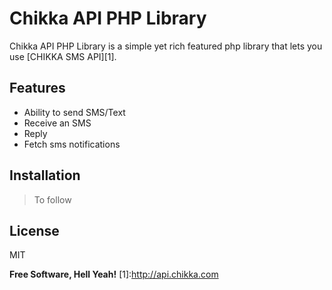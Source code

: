 Chikka API PHP Library
=========


Chikka API PHP Library is a simple yet rich featured php library that lets you use [CHIKKA SMS API][1].


Features
----
  - Ability to send SMS/Text
  - Receive an SMS
  - Reply 
  - Fetch sms notifications



Installation
----

> To follow

License
----

MIT


**Free Software, Hell Yeah!**
[1]:http://api.chikka.com